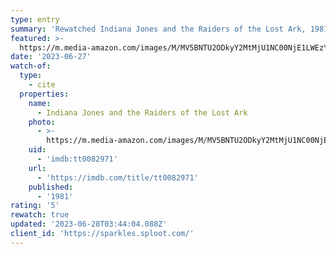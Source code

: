```yaml
---
type: entry
summary: 'Rewatched Indiana Jones and the Raiders of the Lost Ark, 1981 - ★★★★★'
featured: >-
  https://m.media-amazon.com/images/M/MV5BNTU2ODkyY2MtMjU1NC00NjE1LWEzYjgtMWQ3MzRhMTE0NDc0XkEyXkFqcGdeQXVyMjM4MzQ4OTQ@._V1_SX300.jpg
date: '2023-06-27'
watch-of:
  type:
    - cite
  properties:
    name:
      - Indiana Jones and the Raiders of the Lost Ark
    photo:
      - >-
        https://m.media-amazon.com/images/M/MV5BNTU2ODkyY2MtMjU1NC00NjE1LWEzYjgtMWQ3MzRhMTE0NDc0XkEyXkFqcGdeQXVyMjM4MzQ4OTQ@._V1_SX300.jpg
    uid:
      - 'imdb:tt0082971'
    url:
      - 'https://imdb.com/title/tt0082971'
    published:
      - '1981'
rating: '5'
rewatch: true
updated: '2023-06-28T03:44:04.088Z'
client_id: 'https://sparkles.sploot.com/'
---
```


